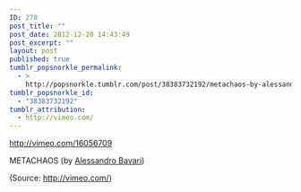 ```yaml
---
ID: 278
post_title: ""
post_date: 2012-12-20 14:43:49
post_excerpt: ""
layout: post
published: true
tumblr_popsnorkle_permalink:
  - >
    http://popsnorkle.tumblr.com/post/38383732192/metachaos-by-alessandro-bavari
tumblr_popsnorkle_id:
  - "38383732192"
tumblr_attribution:
  - http://vimeo.com/
---
```

http://vimeo.com/16056709
<p>METACHAOS (by <a href="https://vimeo.com/16056709" target="_blank">Alessandro Bavari</a>)</p><div class="attribution">(<span>Source:</span> <a href="http://vimeo.com/">http://vimeo.com/</a>)</div>